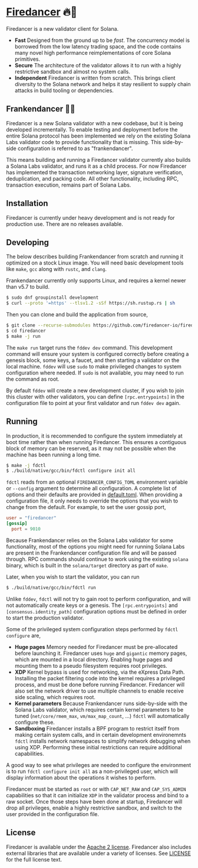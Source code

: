 # [Firedancer](https://jumpcrypto.com/firedancer/) 🔥💃

Firedancer is a new validator client for Solana.

* **Fast** Designed from the ground up to be *fast*. The concurrency
model is borrowed from the low latency trading space, and the code
contains many novel high performance reimplementations of core Solana
primitives.
* **Secure** The architecture of the validator allows it to run with a
highly restrictive sandbox and almost no system calls.
* **Independent** Firedancer is written from scratch. This brings client
diversity to the Solana network and helps it stay resilient to supply
chain attacks in build tooling or dependencies.

## Frankendancer 👹💃

Firedancer is a new Solana validator with a new codebase, but it is
being developed incrementally. To enable testing and deployment before
the entire Solana protocol has been implemented we rely on the existing
Solana Labs validator code to provide functionality that is missing.
This side-by-side configuration is referred to as "frankendancer".

This means building and running a Firedancer validator currently also
builds a Solana Labs validator, and runs it as a child process. For now
Firedancer has implemented the transaction networking layer, signature
verification, deduplication, and packing code. All other functionality,
including RPC, transaction execution, remains part of Solana Labs.

## Installation

Firedancer is currently under heavy development and is not ready for
production use. There are no releases available.

## Developing

The below describes building Frankendancer from scratch and running it
optimized on a stock Linux image. You will need basic development tools
like `make`, `gcc` along with `rustc`, and `clang`.

Frankendancer currently only supports Linux, and requires a kernel newer
than v5.7 to build.

```bash
$ sudo dnf groupinstall development
$ curl --proto '=https' --tlsv1.2 -sSf https://sh.rustup.rs | sh
```

Then you can clone and build the application from source,

```bash
$ git clone --recurse-submodules https://github.com/firedancer-io/firedancer.git
$ cd firedancer
$ make -j run
```

The `make run` target runs the `fddev dev` command. This development
command will ensure your system is configured correctly before creating
a genesis block, some keys, a faucet, and then starting a validator on
the local machine. `fddev` will use `sudo` to make privileged changes to
system configuration where needed. If `sudo` is not available, you may
need to run the command as root.

By default `fddev` will create a new development cluster, if you wish to
join this cluster with other validators, you can define
`[rpc.entrypoints]` in the configuration file to point at your first
validator and run `fddev dev` again.

## Running

In production, it is recommended to configure the system immediately at
boot time rather than when running Firedancer. This ensures a contiguous
block of memory can be reserved, as it may not be possible when the
machine has been running a long time.

```bash
$ make -j fdctl
$ ./build/native/gcc/bin/fdctl configure init all
```

`fdctl` reads from an optional `FIREDANCER_CONFIG_TOML` environment
variable or `--config` argument to determine all configuration. A
complete list of options and their defaults are provided in
[default.toml](src/app/fdctl/config/default.toml). When providing a
configuration file, it only needs to override the options that you
wish to change from the default. For example, to set the user gossip
port,

```toml
user = "firedancer"
[gossip]
  port = 9010
```

Because Frankendancer relies on the Solana Labs validator for some
functionality, most of the options you might need for running Solana
Labs are present in the Frankendancer configuration file and will be
passed through. RPC commands should continue to work using the existing
`solana` binary, which is built in the `solana/target` directory as part
of `make`.

Later, when you wish to start the validator, you can run

```bash
$ ./build/native/gcc/bin/fdctl run
```

Unlike `fddev`, `fdctl` will not try to gain root to perform
configuration, and will not automatically create keys or a genesis. The
`[rpc.entrypoints]` and `[consensus.identity_path]` configuration
options must be defined in order to start the production validator.

Some of the privileged system configuration steps performed by `fdctl
configure` are,

* **Huge pages** Memory needed for Firedancer must be pre-allocated
before launching it. Firedancer uses `huge` and `gigantic` memory pages,
which are mounted in a local directory. Enabling huge pages and mounting
them to a pseudo filesystem requires root privileges.
* **XDP** Kernel bypass is used for networking, via the eXpress Data
Path. Installing the packet filtering code into the kernel requires a
privileged process, and must be done before running Firedancer.
Firedancer will also set the network driver to use multiple channels to
enable receive side scaling, which requires root.
* **Kernel parameters** Because Frankendancer runs side-by-side with
the Solana Labs validator, which requires certain kernel parameters to
be tuned (`net/core/rmem_max`, `vm/max_map_count`, ...) `fdctl` will
automatically configure these.
* **Sandboxing** Firedancer installs a BPF program to restrict itself
from making certain system calls, and in certain development
environemnts `fdctl` installs network namespaces to simplify network
debugging when using XDP. Performing these initial restrictions can
require additional capabilities.

A good way to see what privileges are needed to configure the
environment is to run `fdctl configure init all` as a non-privileged
user, which will display information about the operations it wishes to
perform.

Firedancer must be started as `root` or with `CAP_NET_RAW` and
`CAP_SYS_ADMIN` capabilities so that it can initialize `XDP` in the
validator process and bind to a raw socket. Once those steps have been
done at startup, Firedancer will drop all privileges, enable a highly
restrictive sandbox, and switch to the user provided in the
configuration file.

## License
Firedancer is available under the [Apache 2
license](https://www.apache.org/licenses/LICENSE-2.0). Firedancer also
includes external libraries that are available under a variety of
licenses. See [LICENSE](LICENSE) for the full license text.
